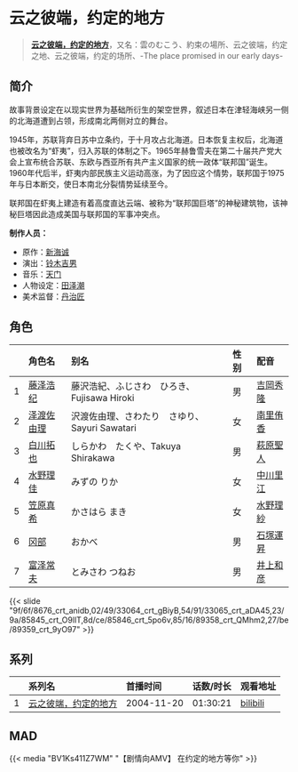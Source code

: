 # 云之彼端，约定的地方


> <u>**[云之彼端，约定的地方](http://bgm.tv/subject/1707)**</u>，又名：雲のむこう、約束の場所、云之彼端，约定之地、云之彼端，约定的场所、-The place promised in our early days-

## 简介


故事背景设定在以现实世界为基础所衍生的架空世界，叙述日本在津轻海峡另一侧的北海道遭到占领，形成南北两侧对立的舞台。

1945年，苏联背弃日苏中立条约，于十月攻占北海道。日本恢复主权后，北海道也被改名为“虾夷”，归入苏联的体制之下。1965年赫鲁雪夫在第二十届共产党大会上宣布统合苏联、东欧与西亚所有共产主义国家的统一政体“联邦国”诞生。 1960年代后半，虾夷内部民族主义运动高涨，为了因应这个情势，联邦国于1975年与日本断交，使日本南北分裂情势延续至今。

联邦国在虾夷上建造有着高度直达云端、被称为“联邦国巨塔”的神秘建筑物，该神秘巨塔因此造成美国与联邦国的军事冲突点。

**制作人员：**
- 原作：[新海诚](http://bgm.tv/person/2064)
- 演出：[铃木吉男](http://bgm.tv/person/21711)
- 音乐：[天门](http://bgm.tv/person/2065)
- 人物设定：[田泽潮](http://bgm.tv/person/2152)
- 美术监督：[丹治匠](http://bgm.tv/person/12204)

## 角色

|     |   角色名   |   别名  | 性别 |  配音  |
|:--- |:------  |:----      |:---  |:--   |
| 1 | [藤泽浩纪](http://bgm.tv/character/8676) | 藤沢浩紀、ふじさわ　ひろき、Fujisawa Hiroki | 男 | [吉岡秀隆](http://bgm.tv/person/5449) |
| 2 | [泽渡佐由理](http://bgm.tv/character/33064) | 沢渡佐由理、さわたり　さゆり、Sayuri Sawatari | 女 | [南里侑香](http://bgm.tv/person/4356) |
| 3 | [白川拓也](http://bgm.tv/character/33065) | しらかわ　たくや、Takuya Shirakawa | 男 | [萩原聖人](http://bgm.tv/person/4955) |
| 4 | [水野理佳](http://bgm.tv/character/85845) | みずの りか | 女 | [中川里江](http://bgm.tv/person/10708) |
| 5 | [笠原真希](http://bgm.tv/character/85846) | かさはら まき | 女 | [水野理紗](http://bgm.tv/person/4441) |
| 6 | [冈部](http://bgm.tv/character/89358) | おかべ | 男 | [石塚運昇](http://bgm.tv/person/4045) |
| 7 | [富泽常夫](http://bgm.tv/character/89359) | とみさわ つねお | 男 | [井上和彦](http://bgm.tv/person/1582) |

{{< slide "9f/6f/8676_crt_anidb,02/49/33064_crt_gBiyB,54/91/33065_crt_aDA45,23/9a/85845_crt_O9llT,8d/ce/85846_crt_5po6v,85/16/89358_crt_QMhm2,27/be/89359_crt_9yO97" >}}

## 系列

|     |   系列名   |   首播时间  | 话数/时长  | 观看地址 |
|:---  |:------    |:----      |:---       |:---  |
| 1 |[云之彼端，约定的地方](https://bgm.tv/subject/1707)| 2004-11-20 | 01:30:21 | [bilibili](https://www.bilibili.com/bangumi/play/ss2545)  |


## MAD

{{< media  "BV1Ks411Z7WM" 
"【剧情向AMV】 在约定的地方等你"  >}}
